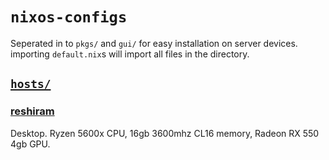 # `nixos-configs`
Seperated in to `pkgs/` and `gui/` for easy installation on server devices. importing `default.nix`s will import all files in the directory.

## [`hosts/`](./hosts/)

### [reshiram](./hosts/reshiram)
Desktop. Ryzen 5600x CPU, 16gb 3600mhz CL16 memory, Radeon RX 550 4gb GPU.
